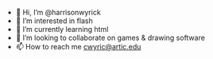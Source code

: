 - 👋 Hi, I’m @harrisonwyrick
- 👀 I’m interested in flash
- 🌱 I’m currently learning html
- 💞️ I’m looking to collaborate on games & drawing software
- 📫 How to reach me cwyric@artic.edu

<!---
harrisonwyrick/harrisonwyrick is a ✨ special ✨ repository because its `README.md` (this file) appears on your GitHub profile.
You can click the Preview link to take a look at your changes.
--->
